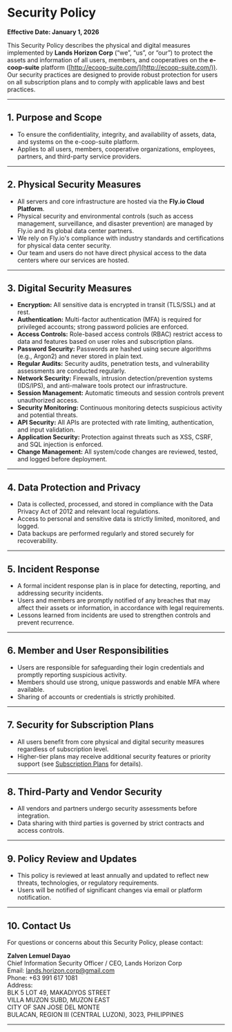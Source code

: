 # Security Policy

**Effective Date: January 1, 2026**

This Security Policy describes the physical and digital measures implemented by **Lands Horizon Corp** (“we”, “us”, or “our”) to protect the assets and information of all users, members, and cooperatives on the **e-coop-suite** platform ([http://ecoop-suite.com/](http://ecoop-suite.com/)). Our security practices are designed to provide robust protection for users on all subscription plans and to comply with applicable laws and best practices.

---

## 1. Purpose and Scope

- To ensure the confidentiality, integrity, and availability of assets, data, and systems on the e-coop-suite platform.
- Applies to all users, members, cooperative organizations, employees, partners, and third-party service providers.

---

## 2. Physical Security Measures

- All servers and core infrastructure are hosted via the **Fly.io Cloud Platform**.
- Physical security and environmental controls (such as access management, surveillance, and disaster prevention) are managed by Fly.io and its global data center partners.
- We rely on Fly.io's compliance with industry standards and certifications for physical data center security.
- Our team and users do not have direct physical access to the data centers where our services are hosted.

---

## 3. Digital Security Measures

- **Encryption:** All sensitive data is encrypted in transit (TLS/SSL) and at rest.
- **Authentication:** Multi-factor authentication (MFA) is required for privileged accounts; strong password policies are enforced.
- **Access Controls:** Role-based access controls (RBAC) restrict access to data and features based on user roles and subscription plans.
- **Password Security:** Passwords are hashed using secure algorithms (e.g., Argon2) and never stored in plain text.
- **Regular Audits:** Security audits, penetration tests, and vulnerability assessments are conducted regularly.
- **Network Security:** Firewalls, intrusion detection/prevention systems (IDS/IPS), and anti-malware tools protect our infrastructure.
- **Session Management:** Automatic timeouts and session controls prevent unauthorized access.
- **Security Monitoring:** Continuous monitoring detects suspicious activity and potential threats.
- **API Security:** All APIs are protected with rate limiting, authentication, and input validation.
- **Application Security:** Protection against threats such as XSS, CSRF, and SQL injection is enforced.
- **Change Management:** All system/code changes are reviewed, tested, and logged before deployment.

---

## 4. Data Protection and Privacy

- Data is collected, processed, and stored in compliance with the Data Privacy Act of 2012 and relevant local regulations.
- Access to personal and sensitive data is strictly limited, monitored, and logged.
- Data backups are performed regularly and stored securely for recoverability.

---

## 5. Incident Response

- A formal incident response plan is in place for detecting, reporting, and addressing security incidents.
- Users and members are promptly notified of any breaches that may affect their assets or information, in accordance with legal requirements.
- Lessons learned from incidents are used to strengthen controls and prevent recurrence.

---

## 6. Member and User Responsibilities

- Users are responsible for safeguarding their login credentials and promptly reporting suspicious activity.
- Members should use strong, unique passwords and enable MFA where available.
- Sharing of accounts or credentials is strictly prohibited.

---

## 7. Security for Subscription Plans

- All users benefit from core physical and digital security measures regardless of subscription level.
- Higher-tier plans may receive additional security features or priority support (see [Subscription Plans](http://ecoop-suite.com/plans) for details).

---

## 8. Third-Party and Vendor Security

- All vendors and partners undergo security assessments before integration.
- Data sharing with third parties is governed by strict contracts and access controls.

---

## 9. Policy Review and Updates

- This policy is reviewed at least annually and updated to reflect new threats, technologies, or regulatory requirements.
- Users will be notified of significant changes via email or platform notification.

---

## 10. Contact Us

For questions or concerns about this Security Policy, please contact:

**Zalven Lemuel Dayao**  
Chief Information Security Officer / CEO, Lands Horizon Corp  
Email: lands.horizon.corp@gmail.com  
Phone: +63 991 617 1081  
Address:  
BLK 5 LOT 49, MAKADIYOS STREET  
VILLA MUZON SUBD, MUZON EAST  
CITY OF SAN JOSE DEL MONTE  
BULACAN, REGION III (CENTRAL LUZON), 3023, PHILIPPINES

---
